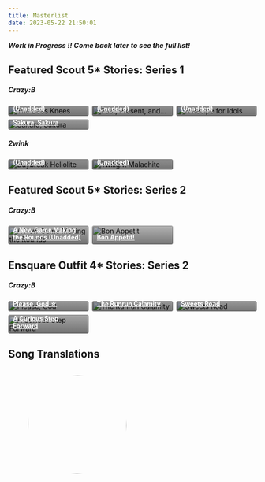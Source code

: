 ```yaml
---
title: Masterlist
date: 2023-05-22 21:50:01
---
```


<style>
.stories {
    display: grid;
    grid-template-columns: repeat(auto-fill,minmax(150px,1fr));
    gap: .5em
}

.stories * {
    box-sizing: border-box
}

.story {
    position: relative;
    border-radius: .25em;
    overflow: hidden !important
}

.stories a:hover {
    color: #fff !important
}

.story:hover img {
    transform: scale(1.05)
}

.story:hover .storyName {
    transform: translate(0,0)
}

.story:hover .storyName .read {
    transform: translate(0,0)
}

.storyName {
    transform: translate(0,0)
}

.image img {
    width: 100%;
    height: 100%;
    object-fit: cover;
    transition: .2s ease;
    margin: 0!important
}

.storyName {
    font-size: .9em;
    font-weight: 700;
    display: flex;
    flex-direction: column;
    justify-content: flex-end;
    background: linear-gradient(to bottom,transparent 0,#000000a3 90%) !important;
    color: #fff !important;
    position: absolute;
    padding: 5em .75em .75em !important;
    width: 100%;
    bottom: 0;
    left: 0;
    transition: .2s ease !important;
    transform: translate(0,2.3em)
}

.storyName .read {
    margin-top: .25em;
    font-size: .85em;
    background: #000;
    color: #fff;
    padding: .5em 1.25em;
    height: 2.25em;
    border-radius: .25em;
    width: 100%;
    text-align: center;
    transition: .2s ease;
    transform: translate(0,1em)
}

.storyName .read:before {
    content: "Read"
}

.storyName .read.soon {
    opacity: .5;
    pointer-events: none
}

.storyName .read:not(.soon):hover {
    color: #F486AA
}

@keyframes rotate {
  0% {transform: rotate(0)}
  25% {transform: rotate(90deg)}
  50% {transform: rotate(180deg)}
  75% {transform: rotate(270deg)}
  100% {transform: rotate(360deg)}
}

#songs {
  display: flex;
  flex-flow: row wrap;
  align-items: center;
}

#songs .song-item {
  width: 250px;
}

#songs .song-figure {
  position: relative;
  width: 200px;
  height: 200px;
  border-radius: 50%;
  overflow: hidden;
}

#songs .song-figure .song-image {
  width: 200px;
  height: 200px;
  border-radius: 50%;
  transition: transform 1.33s, filter: 0.2s;
}

#songs .song-figure .song-image.rotate {
  animation: rotate 12s linear 0s infinite forwards;
}

#songs .song-figure .song-caption:link, #songs .song-figure .song-caption:visited {
  color: var(--V98);
}

#songs .song-figure:hover > .song-image {
  filter: blur(4px);
}

#songs .song-figure .song-caption {
  position: absolute;
  visibility: hidden;
  display: flex;
  align-items: center;
  justify-content: center;
  top: 50%;
  left: 50%;
  transform: translate(-49%, -49%);
  z-index: 5;
  width: 180px;
  height: 180px;
  border-radius: 50%;
  background-color: rgba(0, 0, 0, 0.5);
  text-align: center;
}

#songs .song-figure:hover > .song-caption {
  visibility: visible;
}

@media only screen and (max-width: 600px) {
    .stories {
        grid-template-columns:repeat(auto-fill,minmax(100px,1fr))
    }

    #songs {
      justify-content: center;
    }

    #songs .song-item {
      width: 100%;
      margin-bottom: 5%;
    }

    #songs .song-figure {
      margin: auto;
      width: 85vw;
      height: 85vw;
    }

    #songs .song-figure .song-image {
      width: 100%;
      height: 100%;
    }

    #songs .song-figure .song-caption {
      visibility: visible;
      width: 80vw;
      height: 80vw;
    }
}
</style>

<div>
  <i><strong>Work in Progress !! Come back later to see the full list!</i></strong>
  <h2>Featured Scout 5* Stories: Series 1</h2>
  <h5>Crazy:B</h5>
  <div class="stories">
  <div class="story">
      <div class="image">
        <img src="https://media.discordapp.net/attachments/1110345002015535124/1111078108192317471/rinnefs1.png?width=828&height=1036" alt="The Bees Knees">
      </div>
      <a href="[STORY-URL]" class="storyName" target="_blank">
        <span>The Bees Knees (Unadded)</span>
        <span class="read"></span>
      </a>
    </div>
    <div class="story">
      <div class="image">
        <img src="https://media.discordapp.net/attachments/1110345002015535124/1111078107248599102/himerufs.png?width=828&height=1036" alt="Past, Present, and...">
      </div>
      <a href="[STORY-URL]" class="storyName" target="_blank">
        <span>Past, Present, and... (Unadded)</span>
        <span class="read"></span>
      </a>
    </div>
    <div class="story">
      <div class="image">
        <img src="https://media.discordapp.net/attachments/1110345002015535124/1111078108569800704/nikifs.png?width=828&height=1036" alt="A Recipe for Idols">
      </div>
      <a href="[STORY-URL]" class="storyName" target="_blank">
        <span>A Recipe for Idols (Unadded)</span>
        <span class="read"></span>
      </a>
    </div>
    <div class="story">
      <div class="image">
        <img src="https://media.discordapp.net/attachments/1110345002015535124/1111078108842426438/28Amber-Colored_Blossom_in_Bloom29_Kohaku_Oukawa_Frameless.webp?width=828&height=1036" alt="Sakura, Sakura">
      </div>
      <a href="/2023/05/24/sakura-sakura/" class="storyName" target="_blank">
        <span>Sakura, Sakura</span>
        <span class="read"></span>
      </a>
    </div>
  </div>
  <h5>2wink</h5>
  <div class="stories">
  <div class="story">
      <div class="image">
        <img src="https://media.discordapp.net/attachments/1110345002015535124/1111078107651248168/hinafsunb.png?width=828&height=1036" alt="Daybreak Heliolite">
      </div>
      <a href="[STORY-URL]" class="storyName" target="_blank">
        <span>Daybreak Heliolite (Unadded)</span>
        <span class="read"></span>
      </a>
    </div>
    <div class="story">
      <div class="image">
        <img src="https://media.discordapp.net/attachments/1110345002015535124/1111078107907096616/yuutafsunbl.png?width=828&height=1036" alt="Twilight Malachite">
      </div>
      <a href="[STORY-URL]" class="storyName" target="_blank">
        <span>Twilight Malachite (Unadded)</span>
        <span class="read"></span>
      </a>
    </div>
  </div>
  <h2>Featured Scout 5* Stories: Series 2</h2>
  <h5>Crazy:B</h5>
  <div class="stories">
  <div class="story">
      <div class="image">
        <img src="https://cdn.discordapp.com/attachments/1110345002015535124/1111076764681244713/ezgif.com-gif-maker_1.gif" alt="A New Game Making the Rounds">
      </div>
      <a href="[STORY-LINK]" class="storyName" target="_blank">
      <!-- maybe turn fs2 img into gif if it works -->
        <span>A New Game Making the Rounds (Unadded)</span>
        <span class="read"></span>
      </a>
    </div>
    <div class="story">
      <div class="image">
        <img src="https://cdn.discordapp.com/attachments/1110345002015535124/1111005014081687602/ezgif-2-c528ab2d07.gif" alt="Bon Appetit">
      </div>
      <a href="https://azurecrystalz.github.io/2023/05/22/bon-appetit/" class="storyName" target="_blank">
        <span>Bon Appetit!</span>
        <span class="read"></span>
      </a>
    </div>
    </div>
  <h2>Ensquare Outfit 4* Stories: Series 2</h2>
  <h5>Crazy:B</h5>
  <div class="stories">
    <div class="story">
      <div class="image">
        <img src="https://media.discordapp.net/attachments/1110345002015535124/1110712529128271902/IMG_4865.png?width=828&height=1036" alt="Please, God">
      </div>
      <a href="/2023/05/16/please-god" class="storyName" target="_blank">
        <span>Please, God ☆</span>
        <span class="read"></span>
      </a>
    </div>
    <div class="story">
      <div class="image">
        <img src="https://media.discordapp.net/attachments/1110345002015535124/1110712529501556746/IMG_4866.png?width=828&height=1036" alt="The Runrun Calamity">
      </div>
      <a href="/2023/05/15/runrun-calamity" class="storyName" target="_blank">
        <span>The Runrun Calamity</span>
        <span class="read"></span>
      </a>
    </div>
    <div class="story">
      <div class="image">
        <img src="https://media.discordapp.net/attachments/1110345002015535124/1110712529879040051/IMG_4867.png?width=828&height=1036" alt="Sweets Road">
      </div>
      <a href="/2023/05/15/sweetsroad/" class="storyName" target="_blank">
        <span>Sweets Road</span> 
        <span class="read">
        </span>
      </a>
      </div>
    <div class="story">
      <div class="image">
        <img src="https://media.discordapp.net/attachments/1110345002015535124/1110712530193617036/IMG_4868.png" alt="A Curious Step Forward">
      </div>
      <a href="/2023/05/21/a-curious-step-forward" class="storyName" target="_blank">
        <span>A Curious Step Forward</span> 
        <span class="read">
        </span>
      </a>
      </div>
    </div>
<!-- add sections above this point -->
<!--- 
story template looks like this:
      <div class="story">
      <div class="image">
        <img src="[UNBL-URL]" alt="[STORY NAME]">
      </div>
      <a href="[STORY URL]" class="storyName" target="_blank">
        <span>Example</span> 
        <span class="read">
        </span>
      </a>
      </div>
    </div>
    --->
  </div>
  
  <h2>Song Translations</h2>
  <div id="songs">
    <div class="song-item">
      <figure class="song-figure">
        <a href="/2023/05/22/turbulent-storm/" class="song-caption">
          <figcaption>
            <h4>Turbulent Storm</h4>
            <p>(Game ver)</p>
          </figcaption>
        </a>
        <img src="https://i1.sndcdn.com/artworks-phdvndiqxyq4z12f-0kXmBw-t500x500.jpg" class="song-image rotate" />
      </figure>
    </div>
  </div>
</div>